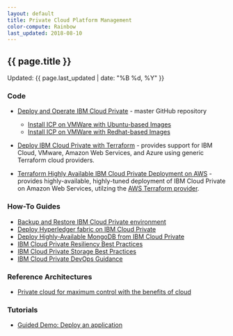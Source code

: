 ```yaml
---
layout: default
title: Private Cloud Platform Management
color-compute: Rainbow
last_updated: 2018-08-10
---
```


## {{ page.title }}

Updated: {{ page.last_updated | date: "%B %d, %Y" }}

### Code

- [Deploy and Operate IBM Cloud Private](https://github.com/ibm-cloud-architecture/refarch-privatecloud) - master GitHub repository
  - [Install ICP on VMWare with Ubuntu-based Images](https://github.com/ibm-cloud-architecture/refarch-privatecloud/blob/master/Installing_ICp_on_prem_ubuntu.md)
  - [Install ICP on VMWare with Redhat-based Images](https://github.com/ibm-cloud-architecture/refarch-privatecloud/blob/master/rhel_install/Installing_ICP_on_prem_rhel.md)

- [Deploy IBM Cloud Private with Terraform](https://github.com/ibm-cloud-architecture/terraform-module-icp-deploy) - provides support for IBM Cloud, VMware, Amazon Web Services, and Azure using generic Terraform cloud providers.
- [Terraform Highly Available IBM Cloud Private Deployment on AWS](https://github.com/ibm-cloud-architecture/terraform-icp-aws) - provides highly-available, highly-tuned deployment of IBM Cloud Private on Amazon Web Services, utilzing the [AWS Terraform provider](https://www.terraform.io/docs/providers/aws/index.html).


### How-To Guides

- [Backup and Restore IBM Cloud Private environment](https://github.com/ibm-cloud-architecture/icp-backup)
- [Deploy Hyperledger fabric on IBM Cloud Private](https://github.com/ibm-cloud-architecture/refarch-privatecloud-blockchain)
- [Deploy Highly-Available MongoDB from IBM Cloud Private](https://github.com/ibm-cloud-architecture/refarch-icp-mongodb)
- [IBM Cloud Private Resiliency Best Practices](https://github.com/ibm-cloud-architecture/refarch-privatecloud/tree/master/Resiliency)
- [IBM Cloud Private Storage Best Practices](https://github.com/ibm-cloud-architecture/refarch-privatecloud/blob/master/ICp-Storage_best_practice.md)
- [IBM Cloud Private DevOps Guidance](https://github.com/ibm-cloud-architecture/refarch-privatecloud/blob/master/Implementing%20DevOps%20for%20IBM%20Cloud.private.md)


### Reference Architectures

- [Private cloud for maximum control with the benefits of cloud](https://www.ibm.com/cloud/garage/content/architecture/private-cloud)


### Tutorials

- [Guided Demo: Deploy an application](https://www.ibm.com/cloud/garage/demo/try-private-cloud-install-an-app)
